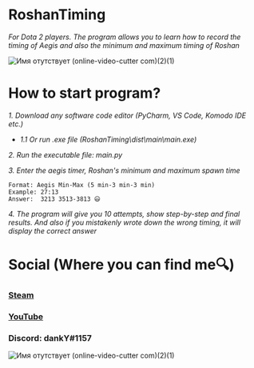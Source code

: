 # RoshanTiming
 _For Dota 2 players. The program allows you to learn how to record the timing of Aegis and also the minimum and maximum timing of Roshan_
 
![Имя отутствует (online-video-cutter com)(2)(1)](https://user-images.githubusercontent.com/91318807/190457042-c3bcdfa6-bd0e-4513-8546-f1deff952a8a.gif)

# How to start program?

_1. Download any software code editor (PyCharm, VS Code, Komodo IDE etc.)_   
- _1.1 Or run .exe file (RoshanTiming\dist\main\main.exe)_

_2. Run the executable file: main.py_

_3. Enter the aegis timer, Roshan's minimum and maximum spawn time_

    Format: Aegis Min-Max (5 min-3 min-3 min)
    Example: 27:13 
    Answer:  3213 3513-3813 😃

_4. The program will give you 10 attempts, show step-by-step and final results. And also if you mistakenly wrote down the wrong timing, it will display the correct answer_


# Social (Where you can find me🔍)


### [Steam](https://steamcommunity.com/id/dankYbatoff/)

### [YouTube](https://www.youtube.com/channel/UCOGqsd1lObd2tEKPMESn0yg)

### __Discord:__ dankY#1157

![Имя отутствует (online-video-cutter com)(2)(1)](https://img.icons8.com/color/344/dota.png)
